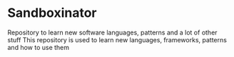 # Sandboxinator
Repository to learn new software languages, patterns and a lot of other stuff
This repository is used to learn new languages, frameworks, patterns and how to use them
